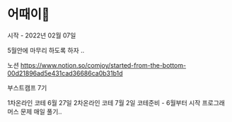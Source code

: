 # 어때이🥳

시작 - 2022년 02월 07일 

5월안에 마무리 하도록 하자 .. 

노션 
https://www.notion.so/comjoy/started-from-the-bottom-00d21896ad5e431cad36686ca0b31b1d

부스트캠프 7기

1차온라인 코테 6월 27일
2차온라인 코테 7월 2일 
코테준비 - 6월부터 시작
프로그래머스 문제 매일 풀기..
